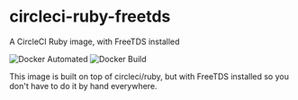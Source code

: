 # circleci-ruby-freetds

A CircleCI Ruby image, with FreeTDS installed

![Docker Automated](https://img.shields.io/docker/automated/veracross/circleci-ruby-freetds.svg)
![Docker Build](https://img.shields.io/docker/build/veracross/circleci-ruby-freetds.svg)

This image is built on top of circleci/ruby, but with FreeTDS installed so you don't have to do it by hand everywhere.
